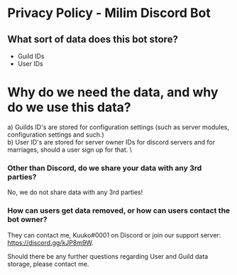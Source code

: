 # Privacy Policy - Milim Discord Bot

## What sort of data does this bot store?
- Guild IDs
- User IDs

# Why do we need the data, and why do we use this data?
a) Guilds ID's are stored for configuration settings (such as server modules, configuration settings and such.) \
b) User ID's are stored for server owner IDs for discord servers and for marriages, should a user sign up for that. \

### Other than Discord, do we share your data with any 3rd parties?
No, we do not share data with any 3rd parties!

### How can users get data removed, or how can users contact the bot owner?
They can contact me, Kuuko#0001 on Discord or join our support server: https://discord.gg/kJP8m9W.

Should there be any further questions regarding User and Guild data storage, please contact me.
